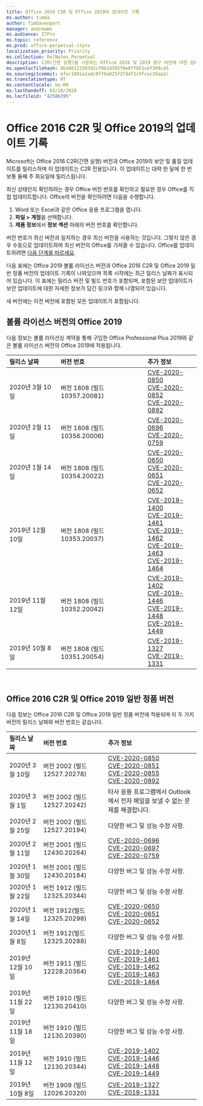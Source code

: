 ```yaml
---
title: Office 2016 C2R 및 Office 2019의 업데이트 기록
ms.author: timda
author: TimDavenport
manager: andrewmo
ms.audience: ITPro
ms.topic: reference
ms.prod: office-perpetual-itpro
localization_priority: Priority
ms.collection: RelNotes_Perpetual
description: C2R(간편 실행)을 사용하는 Office 2016 및 2019 영구 버전에 대한 업데이트 기록을 IT 전문가에게 제공합니다.
ms.openlocfilehash: 8bd48123203d1cf061d595f8e8ff851cef309c45
ms.sourcegitcommit: bfec1001e2adc0f70a825f2fd4f2c9fcac39aa2c
ms.translationtype: HT
ms.contentlocale: ko-KR
ms.lasthandoff: 03/10/2020
ms.locfileid: "42586395"
---
```

# <a name="update-history-for-office-2016-c2r-and-office-2019"></a>Office 2016 C2R 및 Office 2019의 업데이트 기록

Microsoft는 Office 2016 C2R(간편 실행) 버전과 Office 2019의 보안 및 품질 업데이트를 릴리스하며 이 업데이트는 C2R 전용입니다. 이 업데이트는 대략 한 달에 한 번 보통 둘째 주 화요일에 릴리스됩니다.

최신 상태인지 확인하려는 경우 Office 버전 번호를 확인하고 필요한 경우 Office를 직접 업데이트합니다. Office의 버전을 확인하려면 다음을 수행합니다.

  1.    Word 또는 Excel과 같은 Office 응용 프로그램을 엽니다.
  2.    **파일 > 계정**을 선택합니다.
  3.    **제품 정보**에서 **정보 섹션** 아래의 버전 번호를 확인합니다.

버전 번호가 최신 버전과 일치하는 경우 최신 버전을 사용하는 것입니다. 그렇지 않은 경우 수동으로 업데이트하여 최신 버전의 Office를 가져올 수 있습니다. Office를 업데이트하려면 [다음 단계를 따르세요](https://support.office.com/article/2ab296f3-7f03-43a2-8e50-46de917611c5).


다음 표에는 Office 2019 볼륨 라이선스 버전과 Office 2016 C2R 및 Office 2019 일반 정품 버전의 업데이트 기록이 나와있으며 목록 시작에는 최근 릴리스 날짜가 표시되어 있습니다. 이 표에는 릴리스 버전 및 빌드 번호가 포함되며, 포함된 보안 업데이트가 보안 업데이트에 대한 자세한 정보가 담긴 링크와 함께 나열되어 있습니다.

새 버전에는 이전 버전에 포함된 모든 업데이트가 포함됩니다.

## <a name="volume-licensed-versions-of-office-2019"></a>볼륨 라이선스 버전의 Office 2019
다음 정보는 볼륨 라이선싱 계약을 통해 구입한 Office Professional Plus 2019와 같은 볼륨 라이선스 버전의 Office 2019에 적용됩니다.

|**릴리스 날짜**|**버전 번호**|**추가 정보**|
|:-----|:-----|:-----|
|2020년 3월 10일   |버전 1808 (빌드 10357.20081)  |[CVE-2020-0850](https://portal.msrc.microsoft.com/ko-KR/security-guidance/advisory/CVE-2020-0850) <br/> [CVE-2020-0852](https://portal.msrc.microsoft.com/ko-KR/security-guidance/advisory/CVE-2020-0852) <br/> [CVE-2020-0892](https://portal.msrc.microsoft.com/ko-KR/security-guidance/advisory/CVE-2020-0892) <br/>  |
|2020년 2월 11일   |버전 1808 (빌드 10356.20006)  |[CVE-2020-0696](https://portal.msrc.microsoft.com/ko-KR/security-guidance/advisory/CVE-2020-0696) <br/> [CVE-2020-0759](https://portal.msrc.microsoft.com/ko-KR/security-guidance/advisory/CVE-2020-0759) <br/>  |
|2020년 1월 14일   |버전 1808 (빌드 10354.20022)  |[CVE-2020-0650](https://portal.msrc.microsoft.com/ko-KR/security-guidance/advisory/CVE-2020-0650) <br/> [CVE-2020-0651](https://portal.msrc.microsoft.com/ko-KR/security-guidance/advisory/CVE-2020-0651) <br/> [CVE-2020-0652](https://portal.msrc.microsoft.com/ko-KR/security-guidance/advisory/CVE-2020-0652) <br/>  |
|2019년 12월 10일   |버전 1808 (빌드 10353.20037)  |[CVE-2019-1400](https://portal.msrc.microsoft.com/ko-KR/security-guidance/advisory/CVE-2019-1400) <br/> [CVE-2019-1461](https://portal.msrc.microsoft.com/ko-KR/security-guidance/advisory/CVE-2019-1461) <br/> [CVE-2019-1462](https://portal.msrc.microsoft.com/ko-KR/security-guidance/advisory/CVE-2019-1462) <br/> [CVE-2019-1463](https://portal.msrc.microsoft.com/ko-KR/security-guidance/advisory/CVE-2019-1463) <br/> [CVE-2019-1464](https://portal.msrc.microsoft.com/ko-KR/security-guidance/advisory/CVE-2019-1464) <br/> |
|2019년 11월 12일   |버전 1808 (빌드 10352.20042)  |[CVE-2019-1402](https://portal.msrc.microsoft.com/ko-KR/security-guidance/advisory/CVE-2019-1402) <br/> [CVE-2019-1446](https://portal.msrc.microsoft.com/ko-KR/security-guidance/advisory/CVE-2019-1446) <br/> [CVE-2019-1448](https://portal.msrc.microsoft.com/ko-KR/security-guidance/advisory/CVE-2019-1448) <br/> [CVE-2019-1449](https://portal.msrc.microsoft.com/ko-KR/security-guidance/advisory/CVE-2019-1449) <br/>  |
|2019년 10월 8일   |버전 1808 (빌드 10351.20054)  |[CVE-2019-1327](https://portal.msrc.microsoft.com/ko-KR/security-guidance/advisory/CVE-2019-1327) <br/> [CVE-2019-1331](https://portal.msrc.microsoft.com/ko-KR/security-guidance/advisory/CVE-2019-1331) <br/> |








<br/>

## <a name="retail-versions-of-office-2016-c2r-and-office-2019"></a>Office 2016 C2R 및 Office 2019 일반 정품 버전
다음 정보는 Office 2016 C2R 및 Office 2019 일반 정품 버전에 적용되며 이 두 가지 버전의 릴리스 날짜와 버전 번호는 같습니다.

|**릴리스 날짜**|**버전 번호**|**추가 정보**|
|:-----|:-----|:-----|
|2020년 3월 10일   |버전 2002 (빌드 12527.20278)  |[CVE-2020-0850](https://portal.msrc.microsoft.com/ko-KR/security-guidance/advisory/CVE-2020-0850) <br/> [CVE-2020-0851](https://portal.msrc.microsoft.com/ko-KR/security-guidance/advisory/CVE-2020-0851) <br/> [CVE-2020-0855](https://portal.msrc.microsoft.com/ko-KR/security-guidance/advisory/CVE-2020-0855) <br/> [CVE-2020-0892](https://portal.msrc.microsoft.com/ko-KR/security-guidance/advisory/CVE-2020-0892) <br/>  |
|2020년 3월 1일   |버전 2002 (빌드 12527.20242)  |타사 응용 프로그램에서 Outlook에서 전자 메일을 보낼 수 없는 문제를 해결합니다. <br/>  |
|2020년 2월 25일   |버전 2002 (빌드 12527.20194)  |다양한 버그 및 성능 수정 사항. <br/>  |
|2020년 2월 11일   |버전 2001 (빌드 12430.20264)  |[CVE-2020-0696](https://portal.msrc.microsoft.com/ko-KR/security-guidance/advisory/CVE-2020-0696) <br/> [CVE-2020-0697](https://portal.msrc.microsoft.com/ko-KR/security-guidance/advisory/CVE-2020-0697) <br/> [CVE-2020-0759](https://portal.msrc.microsoft.com/ko-KR/security-guidance/advisory/CVE-2020-0759) <br/>  |
|2020년 1월 30일   |버전 2001 (빌드 12430.20184)  |다양한 버그 및 성능 수정 사항. <br/>  |
|2020년 1월 22일   |버전 1912 (빌드 12325.20344)  |다양한 버그 및 성능 수정 사항. <br/>  |
|2020년 1월 14일   |버전 1912(빌드 12325.20298)  |[CVE-2020-0650](https://portal.msrc.microsoft.com/ko-KR/security-guidance/advisory/CVE-2020-0650) <br/> [CVE-2020-0651](https://portal.msrc.microsoft.com/ko-KR/security-guidance/advisory/CVE-2020-0651) <br/> [CVE-2020-0652](https://portal.msrc.microsoft.com/ko-KR/security-guidance/advisory/CVE-2020-0652) <br/>  |
|2020년 1월 8일   |버전 1912(빌드 12325.20288)  |다양한 버그 및 성능 수정 사항. <br/>  |
|2019년 12월 10일   |버전 1911 (빌드 12228.20364)  |[CVE-2019-1400](https://portal.msrc.microsoft.com/ko-KR/security-guidance/advisory/CVE-2019-1400) <br/> [CVE-2019-1461](https://portal.msrc.microsoft.com/ko-KR/security-guidance/advisory/CVE-2019-1461) <br/> [CVE-2019-1462](https://portal.msrc.microsoft.com/ko-KR/security-guidance/advisory/CVE-2019-1462) <br/> [CVE-2019-1463](https://portal.msrc.microsoft.com/ko-KR/security-guidance/advisory/CVE-2019-1463) <br/> [CVE-2019-1464](https://portal.msrc.microsoft.com/ko-KR/security-guidance/advisory/CVE-2019-1464) <br/> |
|2019년 11월 22일   |버전 1910 (빌드 12130.20410)  |다양한 버그 및 성능 수정 사항.<br/>  |
|2019년 11월 18일   |버전 1910 (빌드 12130.20390)  |다양한 버그 및 성능 수정 사항.<br/>  |
|2019년 11월 12일   |버전 1910 (빌드 12130.20344)  |[CVE-2019-1402](https://portal.msrc.microsoft.com/ko-KR/security-guidance/advisory/CVE-2019-1402) <br/> [CVE-2019-1446](https://portal.msrc.microsoft.com/ko-KR/security-guidance/advisory/CVE-2019-1446) <br/> [CVE-2019-1448](https://portal.msrc.microsoft.com/ko-KR/security-guidance/advisory/CVE-2019-1448) <br/> [CVE-2019-1449](https://portal.msrc.microsoft.com/ko-KR/security-guidance/advisory/CVE-2019-1449) <br/>  |
|2019년 10월 8일   |버전 1909 (빌드 12026.20320)  |[CVE-2019-1327](https://portal.msrc.microsoft.com/ko-KR/security-guidance/advisory/CVE-2019-1327) <br/> [CVE-2019-1331](https://portal.msrc.microsoft.com/ko-KR/security-guidance/advisory/CVE-2019-1331) <br/> |







